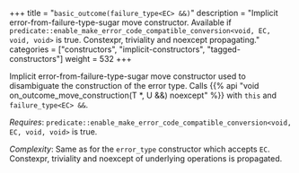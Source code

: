 +++
title = "`basic_outcome(failure_type<EC> &&)`"
description = "Implicit error-from-failure-type-sugar move constructor. Available if `predicate::enable_make_error_code_compatible_conversion<void, EC, void, void>` is true. Constexpr, triviality and noexcept propagating."
categories = ["constructors", "implicit-constructors", "tagged-constructors"]
weight = 532
+++

Implicit error-from-failure-type-sugar move constructor used to disambiguate the construction of the error type.
Calls {{% api "void on_outcome_move_construction(T *, U &&) noexcept" %}} with `this` and `failure_type<EC> &&`.

*Requires*: `predicate::enable_make_error_code_compatible_conversion<void, EC, void, void>` is true.

*Complexity*: Same as for the `error_type` constructor which accepts `EC`. Constexpr, triviality and noexcept of underlying operations is propagated.